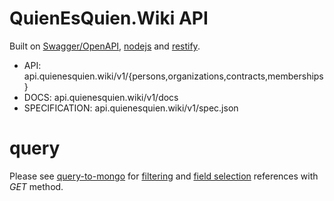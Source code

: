 # QuienEsQuien.Wiki API

Built on [Swagger/OpenAPI](https://github.com/OAI/OpenAPI-Specification/blob/master/versions/2.0.md), [nodejs](https://nodejs.org/en/) and [restify](http://restify.com/).

  * API: api.quienesquien.wiki/v1/{persons,organizations,contracts,memberships}
  * DOCS: api.quienesquien.wiki/v1/docs
  * SPECIFICATION: api.quienesquien.wiki/v1/spec.json

# query

Please see
[query-to-mongo](https://www.npmjs.com/package/query-to-mongo) for
[filtering](https://www.npmjs.com/package/query-to-mongo#filtering) and
[field
selection](https://www.npmjs.com/package/query-to-mongo#field-selection)
references with *GET* method.
